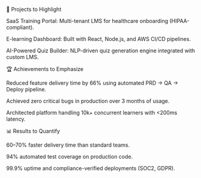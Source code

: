 🧩 Projects to Highlight

SaaS Training Portal: Multi-tenant LMS for healthcare onboarding (HIPAA-compliant).

E-learning Dashboard: Built with React, Node.js, and AWS CI/CD pipelines.

AI-Powered Quiz Builder: NLP-driven quiz generation engine integrated with custom LMS.

🏆 Achievements to Emphasize

Reduced feature delivery time by 66% using automated PRD → QA → Deploy pipeline.

Achieved zero critical bugs in production over 3 months of usage.

Architected platform handling 10k+ concurrent learners with <200ms latency.

📊 Results to Quantify

60–70% faster delivery time than standard teams.

94% automated test coverage on production code.

99.9% uptime and compliance-verified deployments (SOC2, GDPR).